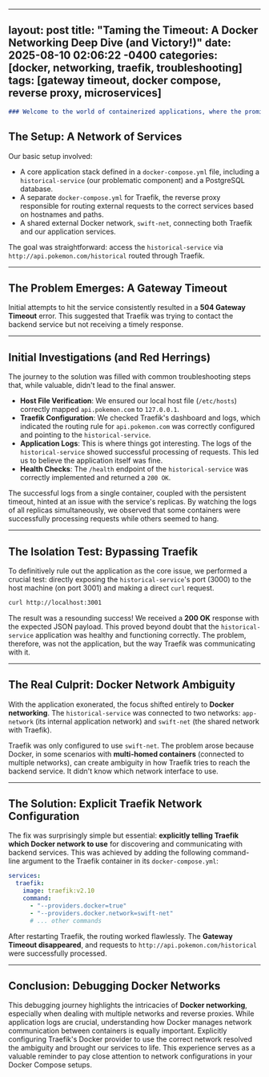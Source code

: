 -----
layout: post 
title: "Taming the 
Timeout: A Docker Networking Deep Dive (and Victory\!)" 
date: 2025-08-10 02:06:22 -0400 
categories: [docker, networking, traefik, troubleshooting] 
tags: [gateway timeout, docker compose, reverse proxy, microservices]
-----



```md
### Welcome to the world of containerized applications, where the promise of seamless deployment sometimes gives way to head-scratching debugging sessions. Recently, I battled a particularly frustrating "**Gateway Timeout**" error when trying to access a service behind Traefik. The logs seemed to indicate everything was fine, yet requests consistently failed. This post details the steps taken to diagnose and ultimately resolve this **Docker networking puzzle**.
```

## The Setup: A Network of Services

Our basic setup involved:

  * A core application stack defined in a `docker-compose.yml` file, including a `historical-service` (our problematic component) and a PostgreSQL database.
  * A separate `docker-compose.yml` for Traefik, the reverse proxy responsible for routing external requests to the correct services based on hostnames and paths.
  * A shared external Docker network, `swift-net`, connecting both Traefik and our application services.

The goal was straightforward: access the `historical-service` via `http://api.pokemon.com/historical` routed through Traefik.

-----

## The Problem Emerges: A Gateway Timeout

Initial attempts to hit the service consistently resulted in a **504 Gateway Timeout** error. This suggested that Traefik was trying to contact the backend service but not receiving a timely response.

-----

## Initial Investigations (and Red Herrings)

The journey to the solution was filled with common troubleshooting steps that, while valuable, didn't lead to the final answer.

  * **Host File Verification**: We ensured our local host file (`/etc/hosts`) correctly mapped `api.pokemon.com` to `127.0.0.1`.
  * **Traefik Configuration**: We checked Traefik's dashboard and logs, which indicated the routing rule for `api.pokemon.com` was correctly configured and pointing to the `historical-service`.
  * **Application Logs**: This is where things got interesting. The logs of the `historical-service` showed successful processing of requests. This led us to believe the application itself was fine.
  * **Health Checks**: The `/health` endpoint of the `historical-service` was correctly implemented and returned a `200 OK`.

The successful logs from a single container, coupled with the persistent timeout, hinted at an issue with the service's replicas. By watching the logs of all replicas simultaneously, we observed that some containers were successfully processing requests while others seemed to hang.

-----

## The Isolation Test: Bypassing Traefik

To definitively rule out the application as the core issue, we performed a crucial test: directly exposing the `historical-service`'s port (3000) to the host machine (on port 3001) and making a direct `curl` request.

```bash
curl http://localhost:3001
```

The result was a resounding success\! We received a **200 OK** response with the expected JSON payload. This proved beyond doubt that the `historical-service` application was healthy and functioning correctly. The problem, therefore, was not the application, but the way Traefik was communicating with it.

-----

## The Real Culprit: Docker Network Ambiguity

With the application exonerated, the focus shifted entirely to **Docker networking**. The `historical-service` was connected to two networks: `app-network` (its internal application network) and `swift-net` (the shared network with Traefik).

Traefik was only configured to use `swift-net`. The problem arose because Docker, in some scenarios with **multi-homed containers** (connected to multiple networks), can create ambiguity in how Traefik tries to reach the backend service. It didn't know which network interface to use.

-----

## The Solution: Explicit Traefik Network Configuration

The fix was surprisingly simple but essential: **explicitly telling Traefik which Docker network to use** for discovering and communicating with backend services. This was achieved by adding the following command-line argument to the Traefik container in its `docker-compose.yml`:

```yaml
services:
  traefik:
    image: traefik:v2.10
    command:
      - "--providers.docker=true"
      - "--providers.docker.network=swift-net"
      # ... other commands
```

After restarting Traefik, the routing worked flawlessly. The **Gateway Timeout disappeared**, and requests to `http://api.pokemon.com/historical` were successfully processed.

-----

## Conclusion: Debugging Docker Networks

This debugging journey highlights the intricacies of **Docker networking**, especially when dealing with multiple networks and reverse proxies. While application logs are crucial, understanding how Docker manages network communication between containers is equally important. Explicitly configuring Traefik's Docker provider to use the correct network resolved the ambiguity and brought our services to life. This experience serves as a valuable reminder to pay close attention to network configurations in your Docker Compose setups.